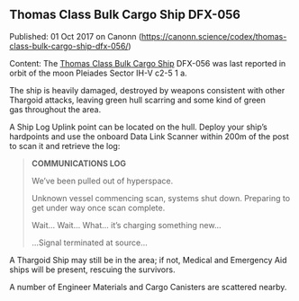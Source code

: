 ## Thomas Class Bulk Cargo Ship DFX-056

Published: 01 Oct 2017 on Canonn (https://canonn.science/codex/thomas-class-bulk-cargo-ship-dfx-056/)

Content: The [Thomas Class Bulk Cargo Ship](https://canonn.science/codex/thomas-class-bulk-cargo-ship/) DFX-056 was last reported in orbit of the moon Pleiades Sector IH-V c2-5 1 a.

The ship is heavily damaged, destroyed by weapons consistent with other Thargoid attacks, leaving green hull scarring and some kind of green gas throughout the area.

A Ship Log Uplink point can be located on the hull. Deploy your ship’s hardpoints and use the onboard Data Link Scanner within 200m of the post to scan it and retrieve the log:

> 
> **COMMUNICATIONS LOG**
> 
> We’ve been pulled out of hyperspace.
> 
> 
> Unknown vessel commencing scan, systems shut down. Preparing to get under way once scan complete.
> 
> 
> Wait… Wait… What… it’s charging something new…
> 
> 
> …Signal terminated at source…

A Thargoid Ship may still be in the area; if not, Medical and Emergency Aid ships will be present, rescuing the survivors.

A number of Engineer Materials and Cargo Canisters are scattered nearby.